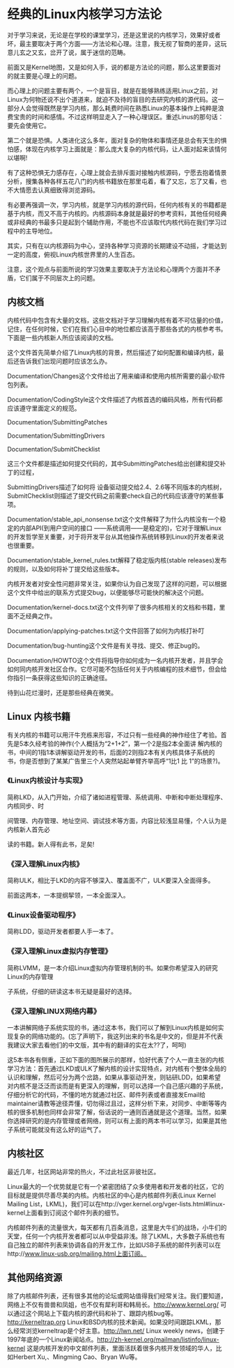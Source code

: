 # 经典的Linux内核学习方法论

对于学习来说，无论是在学校的课堂学习，还是这里说的内核学习，效果好或者坏，最主要取决于两个方面——方法论和心理。注意，我无视了智商的差异，这玩意儿玄之又玄，岔开了说，属于迷信的范畴。

前面又是Kernel地图，又是如何入手，说的都是方法论的问题，那么这里要面对的就主要是心理上的问题。

而心理上的问题主要有两个，一个是盲目，就是在能够熟练适用Linux之前，对Linux为何物还说不出个道道来，就迫不及待的盲目的去研究内核的源代码。这一部分人会觉得既然是学习内核，那么耗费时间在熟悉Linux的基本操作上纯粹是浪费宝贵的时间和感情。不过这样明显走入了一种心理误区。重述Linus的那句话：要先会使用它。

第二个就是恐惧。人类进化这么多年，面对复杂的物体和事情还是总会有天生的惧怕感，体现在内核学习上面就是：那么庞大复杂的内核代码，让人面对起来该情何以堪啊!

有了这种恐惧无力感存在，心理上就会去排斥面对接触内核源码，宁愿去抱着情景分析，搜集各种各样五花八门的内核书籍放在那里屯着，看了又忘，忘了又看，也不大情愿去认真细致得浏览源码。

有必要再强调一次，学习内核，就是学习内核的源代码，任何内核有关的书籍都是基于内核，而又不高于内核的。内核源码本身就是最好的参考资料，其他任何经典或非经典的书最多只是起到个辅助作用，不能也不应该取代内核代码在我们学习过程中的主导地位。

其实，只有在以内核源码为中心，坚持各种学习资源的长期建设不动摇，才能达到一定的高度，俯视Linux内核世界里的人生百态。

注意，这个观点与前面所说的学习效果主要取决于方法论和心理两个方面并不矛盾，它们属于不同层次上的问题。



## **内核文档**

内核代码中包含有大量的文档，这些文档对于学习理解内核有着不可估量的价值，记住，在任何时候，它们在我们心目中的地位都应该高于那些各式的内核参考书。下面是一些内核新人所应该阅读的文档。

这个文件首先简单介绍了Linux内核的背景，然后描述了如何配置和编译内核，最后还告诉我们出现问题时应该怎么办。

Documentation/Changes这个文件给出了用来编译和使用内核所需要的最小软件包列表。

Documentation/CodingStyle这个文件描述了内核首选的编码风格，所有代码都应该遵守里面定义的规范。

Documentation/SubmittingPatches

Documentation/SubmittingDrivers

Documentation/SubmitChecklist



这三个文件都是描述如何提交代码的，其中SubmittingPatches给出创建和提交补丁的过程，

SubmittingDrivers描述了如何将 设备驱动提交给2.4、2.6等不同版本的内核树，SubmitChecklist则描述了提交代码之前需要check自己的代码应该遵守的某些事项。

Documentation/stable_api_nonsense.txt这个文件解释了为什么内核没有一个稳定的内部API(到用户空间的接口 ——系统调用——是稳定的)，它对于理解Linux的开发哲学至关重要，对于将开发平台从其他操作系统转移到Linux的开发者来说也很重要。

Documentation/stable_kernel_rules.txt解释了稳定版内核(stable releases)发布的规则，以及如何将补丁提交给这些版本。

内核开发者对安全性问题非常关注，如果你认为自己发现了这样的问题，可以根据这个文件中给出的联系方式提交bug，以便能够尽可能快的解决这个问题。

Documentation/kernel-docs.txt这个文件列举了很多内核相关的文档和书籍，里面不乏经典之作。

Documentation/applying-patches.txt这个文件回答了如何为内核打补叮

Documentation/bug-hunting这个文件是有关寻找、提交、修正bug的。

Documentation/HOWTO这个文件将指导你如何成为一名内核开发者，并且学会如何同内核开发社区合作。它尽可能不包括任何关于内核编程的技术细节，但会给你指引一条获得这些知识的正确途径。

待到山花烂漫时，还是那些经典在微笑。



## Linux 内核书籍

有关内核的书籍可以用汗牛充栋来形容，不过只有一些经典的神作经住了考验。首先是5本久经考验的神作(个人概括为“2+1+2”，第一个2是指2本全面讲 解内核的书，中间的1指1本讲解驱动开发的书，后面的2则指2本有关内核具体子系统的书，你是否想到了某某广告里三个人突然站起单臂齐举高呼“1比1 比 1”的场景?)。



### 《Linux内核设计与实现》

简称LKD，从入门开始，介绍了诸如进程管理、系统调用、中断和中断处理程序、内核同步、时

间管理、内存管理、地址空间、调试技术等方面，内容比较浅显易懂，个人认为是内核新人首先必

读的书籍。新人得有此书，足矣!



### 《深入理解Linux内核》

简称ULK，相比于LKD的内容不够深入、覆盖面不广，ULK要深入全面得多。

前面这两本，一本提纲挈领，一本全面深入。



### 《Linux设备驱动程序》

简称LDD，驱动开发者都要人手一本了。



### 《深入理解Linux虚拟内存管理》

简称LVMM，是一本介绍Linux虚拟内存管理机制的书。如果你希望深入的研究Linux的内存管理

子系统，仔细的研读这本书无疑是最好的选择。



### 《深入理解LINUX网络内幕》

一本讲解网络子系统实现的书，通过这本书，我们可以了解到Linux内核是如何实现复杂的网络功能的。(忘了声明下，我这列出来的书名是中文的，但是并不代表我建议大家去看他们的中文版，其中有的翻译的实在太??了，呵呵)

这5本书各有侧重，正如下面的图所展示的那样，恰好代表了个人一直主张的内核学习方法：首先通过LKD或ULK了解内核的设计实现特点，对内核有个整体全局的认识和理解，然后可分为两个岔路，如果从事驱动开发，则钻研LDD，如果希望对内核不是泛泛而谈而是有更深入的理解，则可以选择一个自己感兴趣的子系统，仔细分析它的代码，不懂的地方就通过社区、邮件列表或者直接发Email给maintainer请教等途径弄懂，切勿得过且过，这样分析下来，对同步、中断等等内核的很多机制也同样会非常了解，俗话说的一通则百通就是这个道理。当然，如果你选择研究的是内存管理或者网络，则可以有上面的两本书可以学习，如果是其他子系统可能就没有这么好的运气了。



## 内核社区

最近几年，社区网站非常的热火，不过此社区非彼社区。

Linux最大的一个优势就是它有一个紧密团结了众多使用者和开发者的社区，它的目标就是提供尽善尽美的内核。内核社区的中心是内核邮件列表(Linux Kernel Mailing List，LKML)，我们可以在http://vger.kernel.org/vger-lists.html#linux-kernel上面看到订阅这个邮件列表的细节。

内核邮件列表的流量很大，每天都有几百条消息，这里是大牛们的战场，小牛们的天堂，任何一个内核开发者都可以从中受益非浅。除了LKML，大多数子系统也有自己独立的邮件列表来协调各自的开发工作，比如USB子系统的邮件列表可以在http://www.linux-usb.org/mailing.html上面订阅。



## 其他网络资源

除了内核邮件列表，还有很多其他的论坛或网站值得我们经常关注。我们要知道，网络上不仅有兽兽和凤姐，也不仅有犀利哥和韩局长。http://www.kernel.org/ 可以通过这个网站上下载内核的源代码和补丁、跟踪内核bug等。http://kerneltrap.org Linux和BSD内核的技术新闻。如果没时间跟踪LKML，那么经常浏览kerneltrap是个好主意。http://lwn.net/ Linux weekly news，创建于1997年底的一个Linux新闻站点。http://zh-kernel.org/mailman/listinfo/linux-kernel 这是内核开发的中文邮件列表，里面活跃着很多内核开发领域的华人，比如Herbert Xu,、Mingming Cao、Bryan Wu等。